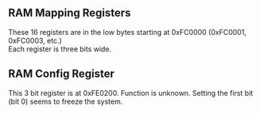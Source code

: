## RAM Mapping Registers

These 16 registers are in the low bytes starting at 0xFC0000 (0xFC0001, 0xFC0003, etc.)  
Each register is three bits wide.


## RAM Config Register
This 3 bit register is at 0xFE0200. Function is unknown. Setting the first bit (bit 0) seems to freeze the system.